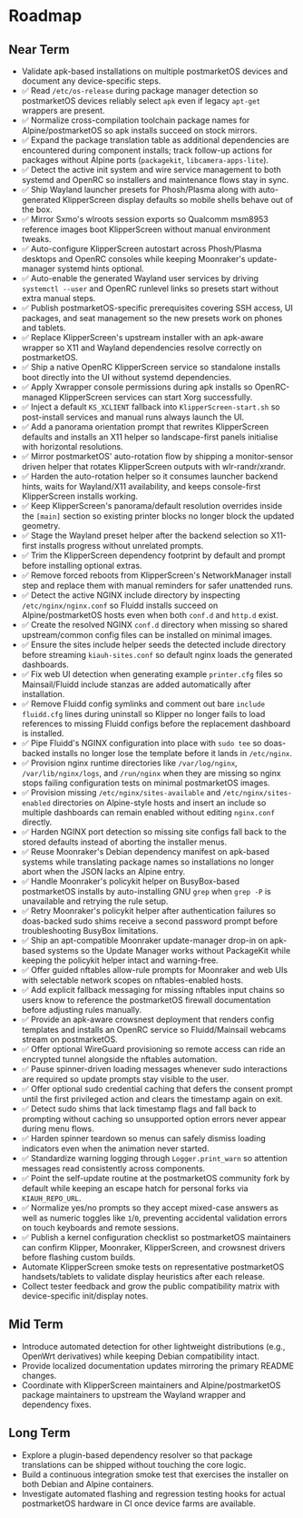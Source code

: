 # Roadmap

## Near Term
- Validate apk-based installations on multiple postmarketOS devices and document any device-specific steps.
- ✅ Read `/etc/os-release` during package manager detection so postmarketOS devices reliably select `apk` even if legacy `apt-get` wrappers are present.
- ✅ Normalize cross-compilation toolchain package names for Alpine/postmarketOS so apk installs succeed on stock mirrors.
- ✅ Expand the package translation table as additional dependencies are encountered during component installs; track follow-up actions for packages without Alpine ports (`packagekit`, `libcamera-apps-lite`).
- ✅ Detect the active init system and wire service management to both systemd and OpenRC so installers and maintenance flows stay in sync.
- ✅ Ship Wayland launcher presets for Phosh/Plasma along with auto-generated KlipperScreen display defaults so mobile shells behave out of the box.
- ✅ Mirror Sxmo's wlroots session exports so Qualcomm msm8953 reference images boot KlipperScreen without manual environment tweaks.
- ✅ Auto-configure KlipperScreen autostart across Phosh/Plasma desktops and OpenRC consoles while keeping Moonraker's update-manager systemd hints optional.
- ✅ Auto-enable the generated Wayland user services by driving `systemctl --user` and OpenRC runlevel links so presets start without extra manual steps.
- ✅ Publish postmarketOS-specific prerequisites covering SSH access, UI packages, and seat management so the new presets work on phones and tablets.
- ✅ Replace KlipperScreen's upstream installer with an apk-aware wrapper so X11 and Wayland dependencies resolve correctly on postmarketOS.
- ✅ Ship a native OpenRC KlipperScreen service so standalone installs boot directly into the UI without systemd dependencies.
- ✅ Apply Xwrapper console permissions during apk installs so OpenRC-managed KlipperScreen services can start Xorg successfully.
- ✅ Inject a default `KS_XCLIENT` fallback into `KlipperScreen-start.sh` so post-install services and manual runs always launch the UI.
- ✅ Add a panorama orientation prompt that rewrites KlipperScreen defaults and installs an X11 helper so landscape-first panels initialise with horizontal resolutions.
- ✅ Mirror postmarketOS' auto-rotation flow by shipping a monitor-sensor driven helper that rotates KlipperScreen outputs with wlr-randr/xrandr.
- ✅ Harden the auto-rotation helper so it consumes launcher backend hints, waits for Wayland/X11 availability, and keeps console-first KlipperScreen installs working.
- ✅ Keep KlipperScreen's panorama/default resolution overrides inside the `[main]` section so existing printer blocks no longer block the updated geometry.
- ✅ Stage the Wayland preset helper after the backend selection so X11-first installs progress without unrelated prompts.
- ✅ Trim the KlipperScreen dependency footprint by default and prompt before installing optional extras.
- ✅ Remove forced reboots from KlipperScreen's NetworkManager install step and replace them with manual reminders for safer unattended runs.
- ✅ Detect the active NGINX include directory by inspecting `/etc/nginx/nginx.conf` so Fluidd installs succeed on Alpine/postmarketOS hosts even when both `conf.d` and `http.d` exist.
- ✅ Create the resolved NGINX `conf.d` directory when missing so shared upstream/common config files can be installed on minimal images.
- ✅ Ensure the sites include helper seeds the detected include directory before streaming `kiauh-sites.conf` so default nginx loads the generated dashboards.
- ✅ Fix web UI detection when generating example `printer.cfg` files so Mainsail/Fluidd include stanzas are added automatically after installation.
- ✅ Remove Fluidd config symlinks and comment out bare `include fluidd.cfg` lines during uninstall so Klipper no longer fails to load references to missing Fluidd configs before the replacement dashboard is installed.
- ✅ Pipe Fluidd's NGINX configuration into place with `sudo tee` so doas-backed installs no longer lose the template before it lands in `/etc/nginx`.
- ✅ Provision nginx runtime directories like `/var/log/nginx`, `/var/lib/nginx/logs`, and `/run/nginx` when they are missing so nginx stops failing configuration tests on minimal postmarketOS images.
- ✅ Provision missing `/etc/nginx/sites-available` and `/etc/nginx/sites-enabled` directories on Alpine-style hosts and insert an include so multiple dashboards can remain enabled without editing `nginx.conf` directly.
- ✅ Harden NGINX port detection so missing site configs fall back to the stored defaults instead of aborting the installer menus.
- ✅ Reuse Moonraker's Debian dependency manifest on apk-based systems while translating package names so installations no longer abort when the JSON lacks an Alpine entry.
- ✅ Handle Moonraker's policykit helper on BusyBox-based postmarketOS installs by auto-installing GNU `grep` when `grep -P` is unavailable and retrying the rule setup.
- ✅ Retry Moonraker's policykit helper after authentication failures so doas-backed sudo shims receive a second password prompt before troubleshooting BusyBox limitations.
- ✅ Ship an apt-compatible Moonraker update-manager drop-in on apk-based systems so the Update Manager works without PackageKit while keeping the policykit helper intact and warning-free.
- ✅ Offer guided nftables allow-rule prompts for Moonraker and web UIs with selectable network scopes on nftables-enabled hosts.
- ✅ Add explicit fallback messaging for missing nftables input chains so users know to reference the postmarketOS firewall documentation before adjusting rules manually.
- ✅ Provide an apk-aware crowsnest deployment that renders config templates and installs an OpenRC service so Fluidd/Mainsail webcams stream on postmarketOS.
- ✅ Offer optional WireGuard provisioning so remote access can ride an encrypted tunnel alongside the nftables automation.
- ✅ Pause spinner-driven loading messages whenever sudo interactions are required so update prompts stay visible to the user.
- ✅ Offer optional sudo credential caching that defers the consent prompt until the first privileged action and clears the timestamp again on exit.
- ✅ Detect sudo shims that lack timestamp flags and fall back to prompting without caching so unsupported option errors never appear during menu flows.
- ✅ Harden spinner teardown so menus can safely dismiss loading indicators even when the animation never started.
- ✅ Standardize warning logging through `Logger.print_warn` so attention messages read consistently across components.
- ✅ Point the self-update routine at the postmarketOS community fork by default while keeping an escape hatch for personal forks via `KIAUH_REPO_URL`.
- ✅ Normalize yes/no prompts so they accept mixed-case answers as well as numeric toggles like `1`/`0`, preventing accidental
     validation errors on touch keyboards and remote sessions.
- ✅ Publish a kernel configuration checklist so postmarketOS maintainers can confirm Klipper, Moonraker, KlipperScreen, and crowsnest drivers before flashing custom builds.
- Automate KlipperScreen smoke tests on representative postmarketOS handsets/tablets to validate display heuristics after each release.
- Collect tester feedback and grow the public compatibility matrix with device-specific init/display notes.

## Mid Term
- Introduce automated detection for other lightweight distributions (e.g., OpenWrt derivatives) while keeping Debian compatibility intact.
- Provide localized documentation updates mirroring the primary README changes.
- Coordinate with KlipperScreen maintainers and Alpine/postmarketOS package maintainers to upstream the Wayland wrapper and dependency fixes.

## Long Term
- Explore a plugin-based dependency resolver so that package translations can be shipped without touching the core logic.
- Build a continuous integration smoke test that exercises the installer on both Debian and Alpine containers.
- Investigate automated flashing and regression testing hooks for actual postmarketOS hardware in CI once device farms are available.
